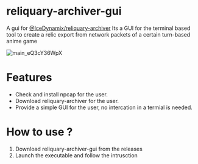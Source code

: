 # reliquary-archiver-gui
A gui for [@IceDynamix/reliquary-archiver](https://github.com/IceDynamix/reliquary-archiver) Its a GUI for the terminal based tool to create a relic export from network packets of a certain turn-based anime game 

![main_eQ3cY36WpX](https://github.com/user-attachments/assets/2f8246a9-9030-4ef1-bc80-fe7cb93b1b8e)


# Features
- Check and install npcap for the user.
- Download reliquary-archiver for the user.
- Provide a simple GUI for the user, no intercation in a termial is needed.

# How to use ?
1. Download reliquary-archiver-gui from the releases
2. Launch the executable and follow the intrusction
